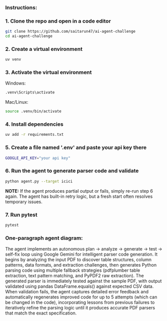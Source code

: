 ### Instructions:

### 1. Clone the repo and open in a code editor

```bash
git clone https://github.com/saitarun47/ai-agent-challenge
cd ai-agent-challenge
```

### 2. Create a virtual environment

```bash
uv venv
```

### 3. Activate the virtual environment

Windows:
```bash
.venv\Scripts\activate
```

Mac/Linux:
```bash
source .venv/bin/activate
```

### 4. Install dependencies

```bash
uv add -r requirements.txt
```

### 5. Create a file named '.env' and paste your api key there

```bash
GOOGLE_API_KEY="your api key"
```

### 6. Run the agent to generate parser code and validate
```bash
python agent.py --target icici
```
**NOTE:** If the agent produces partial output or fails, simply re-run step 6 again. The agent has built-in retry logic, but a fresh start often resolves temporary issues.

### 7. Run pytest
```bash
pytest
```


### One-paragraph agent diagram:
The agent implements an autonomous plan → analyze → generate → test → self-fix loop using Google Gemini for intelligent parser code generation. It begins by analyzing the input PDF to discover table structures, column patterns, data formats, and extraction challenges, then generates Python parsing code using multiple fallback strategies (pdfplumber table extraction, text pattern matching, and PyPDF2 raw extraction). The generated parser is immediately tested against the sample PDF, with output validated using pandas DataFrame.equals() against expected CSV data. When validation fails, the agent captures detailed error feedback and automatically regenerates improved code for up to 5 attempts (which can be changed in the code), incorporating lessons from previous failures to iteratively refine the parsing logic until it produces accurate PDF parsers that match the exact specification.

